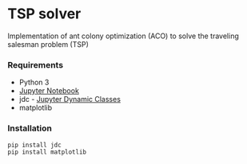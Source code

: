 # TSP solver

Implementation of ant colony optimization (ACO) to solve the traveling salesman problem (TSP)
### Requirements
  - Python 3
  - [Jupyter Notebook](https://jupyter.org/)
  - jdc - [Jupyter Dynamic Classes](https://alexhagen.github.io/jdc/)
  - matplotlib
  
### Installation

```sh
pip install jdc
pip install matplotlib
```